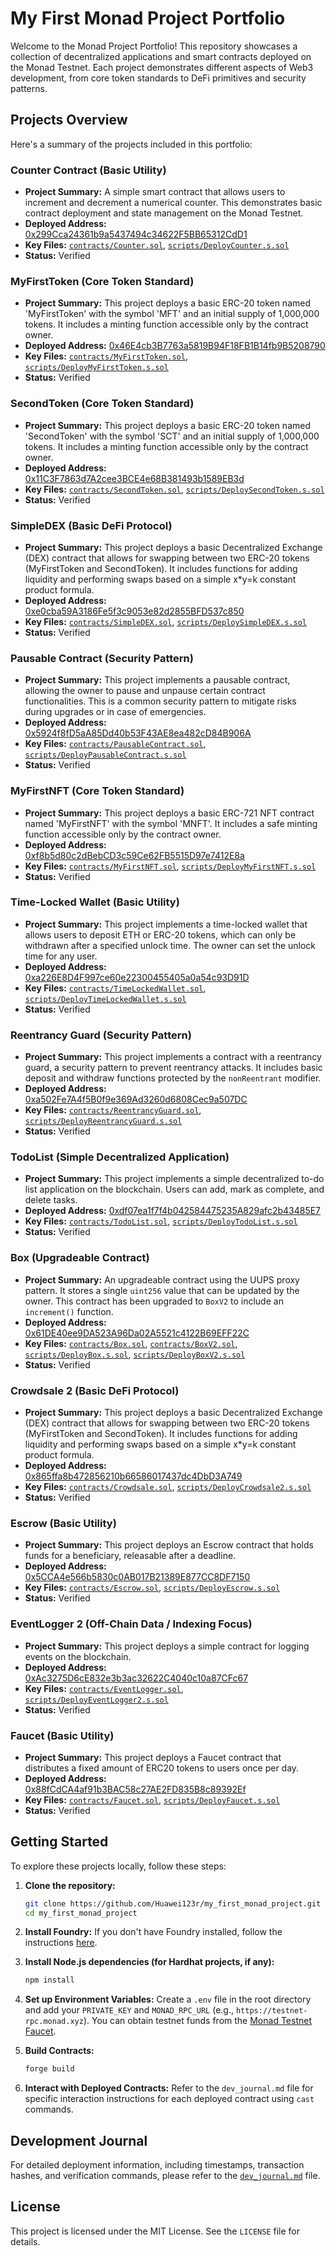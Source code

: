 # My First Monad Project Portfolio

Welcome to the Monad Project Portfolio! This repository showcases a collection of decentralized applications and smart contracts deployed on the Monad Testnet. Each project demonstrates different aspects of Web3 development, from core token standards to DeFi primitives and security patterns.

## Projects Overview

Here's a summary of the projects included in this portfolio:

### Counter Contract (Basic Utility)
*   **Project Summary:** A simple smart contract that allows users to increment and decrement a numerical counter. This demonstrates basic contract deployment and state management on the Monad Testnet.
*   **Deployed Address:** [0x299Cca24361b9a5437494c34622F5BB65312CdD1](https://testnet.monadexplorer.com/address/0x299Cca24361b9a5437494c34622F5BB65312CdD1)
*   **Key Files:** [`contracts/Counter.sol`](./contracts/Counter.sol), [`scripts/DeployCounter.s.sol`](./scripts/DeployCounter.s.sol)
*   **Status:** Verified

### MyFirstToken (Core Token Standard)
*   **Project Summary:** This project deploys a basic ERC-20 token named 'MyFirstToken' with the symbol 'MFT' and an initial supply of 1,000,000 tokens. It includes a minting function accessible only by the contract owner.
*   **Deployed Address:** [0x46E4cb3B7763a5819B94F18FB1B14fb9B5208790](https://testnet.monadexplorer.com/address/0x46E4cb3B7763a5819B94F18FB1B14fb9B5208790)
*   **Key Files:** [`contracts/MyFirstToken.sol`](./contracts/MyFirstToken.sol), [`scripts/DeployMyFirstToken.s.sol`](./scripts/DeployMyFirstToken.s.sol)
*   **Status:** Verified

### SecondToken (Core Token Standard)
*   **Project Summary:** This project deploys a basic ERC-20 token named 'SecondToken' with the symbol 'SCT' and an initial supply of 1,000,000 tokens. It includes a minting function accessible only by the contract owner.
*   **Deployed Address:** [0x11C3F7863d7A2cee3BCE4e68B381493b1589EB3d](https://testnet.monadexplorer.com/address/0x11C3F7863d7A2cee3BCE4e68B381493b1589EB3d)
*   **Key Files:** [`contracts/SecondToken.sol`](./contracts/SecondToken.sol), [`scripts/DeploySecondToken.s.sol`](./scripts/DeploySecondToken.s.sol)
*   **Status:** Verified

### SimpleDEX (Basic DeFi Protocol)
*   **Project Summary:** This project deploys a basic Decentralized Exchange (DEX) contract that allows for swapping between two ERC-20 tokens (MyFirstToken and SecondToken). It includes functions for adding liquidity and performing swaps based on a simple x*y=k constant product formula.
*   **Deployed Address:** [0xe0cba59A3186Fe5f3c9053e82d2855BFD537c850](https://testnet.monadexplorer.com/address/0xe0cba59A3186Fe5f3c9053e82d2855BFD537c850)
*   **Key Files:** [`contracts/SimpleDEX.sol`](./contracts/SimpleDEX.sol), [`scripts/DeploySimpleDEX.s.sol`](./scripts/DeploySimpleDEX.s.sol)
*   **Status:** Verified

### Pausable Contract (Security Pattern)
*   **Project Summary:** This project implements a pausable contract, allowing the owner to pause and unpause certain contract functionalities. This is a common security pattern to mitigate risks during upgrades or in case of emergencies.
*   **Deployed Address:** [0x5924f8fD5aA85Dd40b53F43AE8ea482cD84B906A](https://testnet.monadexplorer.com/address/0x5924f8fD5aA85Dd40b53F43AE8ea482cD84B906A)
*   **Key Files:** [`contracts/PausableContract.sol`](./contracts/PausableContract.sol), [`scripts/DeployPausableContract.s.sol`](./scripts/DeployPausableContract.s.sol)
*   **Status:** Verified

### MyFirstNFT (Core Token Standard)
*   **Project Summary:** This project deploys a basic ERC-721 NFT contract named 'MyFirstNFT' with the symbol 'MNFT'. It includes a safe minting function accessible only by the contract owner.
*   **Deployed Address:** [0xf8b5d80c2dBebCD3c59Ce62FB5515D97e7412E8a](https://testnet.monadexplorer.com/address/0xf8b5d80c2dBebCD3c59Ce62FB5515D97e7412E8a)
*   **Key Files:** [`contracts/MyFirstNFT.sol`](./contracts/MyFirstNFT.sol), [`scripts/DeployMyFirstNFT.s.sol`](./scripts/DeployMyFirstNFT.s.sol)
*   **Status:** Verified

### Time-Locked Wallet (Basic Utility)
*   **Project Summary:** This project implements a time-locked wallet that allows users to deposit ETH or ERC-20 tokens, which can only be withdrawn after a specified unlock time. The owner can set the unlock time for any user.
*   **Deployed Address:** [0xa226E8D4F997ce60e22300455405a0a54c93D91D](https://testnet.monadexplorer.com/address/0xa226E8D4F997ce60e22300455405a0a54c93D91D)
*   **Key Files:** [`contracts/TimeLockedWallet.sol`](./contracts/TimeLockedWallet.sol), [`scripts/DeployTimeLockedWallet.s.sol`](./scripts/DeployTimeLockedWallet.s.sol)
*   **Status:** Verified

### Reentrancy Guard (Security Pattern)
*   **Project Summary:** This project implements a contract with a reentrancy guard, a security pattern to prevent reentrancy attacks. It includes basic deposit and withdraw functions protected by the `nonReentrant` modifier.
*   **Deployed Address:** [0xa502Fe7A4f5B0f9e369Ad3260d6808Cec9a507DC](https://testnet.monadexplorer.com/address/0xa502Fe7A4f5B0f9e369Ad3260d6808Cec9a507DC)
*   **Key Files:** [`contracts/ReentrancyGuard.sol`](./contracts/ReentrancyGuard.sol), [`scripts/DeployReentrancyGuard.s.sol`](./scripts/DeployReentrancyGuard.s.sol)
*   **Status:** Verified

### TodoList (Simple Decentralized Application)
*   **Project Summary:** This project implements a simple decentralized to-do list application on the blockchain. Users can add, mark as complete, and delete tasks.
*   **Deployed Address:** [0xdf07ea1f7f4b042584475235A829afc2b43485E7](https://testnet.monadexplorer.com/address/0xdf07ea1f7f4b042584475235A829afc2b43485E7)
*   **Key Files:** [`contracts/TodoList.sol`](./contracts/TodoList.sol), [`scripts/DeployTodoList.s.sol`](./scripts/DeployTodoList.s.sol)
*   **Status:** Verified

### Box (Upgradeable Contract)
*   **Project Summary:** An upgradeable contract using the UUPS proxy pattern. It stores a single `uint256` value that can be updated by the owner. This contract has been upgraded to `BoxV2` to include an `increment()` function.
*   **Deployed Address:** [0x61DE40ee9DA523A96Da02A5521c4122B69EFF22C](https://testnet.monadexplorer.com/address/0x61DE40ee9DA523A96Da02A5521c4122B69EFF22C)
*   **Key Files:** [`contracts/Box.sol`](./contracts/Box.sol), [`contracts/BoxV2.sol`](./contracts/BoxV2.sol), [`scripts/DeployBox.s.sol`](./scripts/DeployBox.s.sol), [`scripts/DeployBoxV2.s.sol`](./scripts/DeployBoxV2.s.sol)
*   **Status:** Verified

### Crowdsale 2 (Basic DeFi Protocol)
*   **Project Summary:** This project deploys a basic Decentralized Exchange (DEX) contract that allows for swapping between two ERC-20 tokens (MyFirstToken and SecondToken). It includes functions for adding liquidity and performing swaps based on a simple x*y=k constant product formula.
*   **Deployed Address:** [0x865ffa8b472856210b66586017437dc4DbD3A749](https://testnet.monadexplorer.com/address/0x865ffa8b472856210b66586017437dc4DbD3A749)
*   **Key Files:** [`contracts/Crowdsale.sol`](./contracts/Crowdsale.sol), [`scripts/DeployCrowdsale2.s.sol`](./scripts/DeployCrowdsale2.s.sol)
*   **Status:** Verified

### Escrow (Basic Utility)
*   **Project Summary:** This project deploys an Escrow contract that holds funds for a beneficiary, releasable after a deadline.
*   **Deployed Address:** [0x5CCA4e566b5830c0AB017B21389E877CC8DF7150](https://testnet.monadexplorer.com/address/0x5CCA4e566b5830c0AB017B21389E877CC8DF7150)
*   **Key Files:** [`contracts/Escrow.sol`](./contracts/Escrow.sol), [`scripts/DeployEscrow.s.sol`](./scripts/DeployEscrow.s.sol)
*   **Status:** Verified

### EventLogger 2 (Off-Chain Data / Indexing Focus)
*   **Project Summary:** This project deploys a simple contract for logging events on the blockchain.
*   **Deployed Address:** [0xAc3275D6cE832e3b3ac32622C4040c10a87CFc67](https://testnet.monadexplorer.com/address/0xAc3275D6cE832e3b3ac32622C4040c10a87CFc67)
*   **Key Files:** [`contracts/EventLogger.sol`](./contracts/EventLogger.sol), [`scripts/DeployEventLogger2.s.sol`](./scripts/DeployEventLogger2.s.sol)
*   **Status:** Verified

### Faucet (Basic Utility)
*   **Project Summary:** This project deploys a Faucet contract that distributes a fixed amount of ERC20 tokens to users once per day.
*   **Deployed Address:** [0x88fCdCA4af91b3BAC58c27AE2FD835B8c89392Ef](https://testnet.monadexplorer.com/address/0x88fCdCA4af91b3BAC58c27AE2FD835B8c89392Ef)
*   **Key Files:** [`contracts/Faucet.sol`](./contracts/Faucet.sol), [`scripts/DeployFaucet.s.sol`](./scripts/DeployFaucet.s.sol)
*   **Status:** Verified

## Getting Started

To explore these projects locally, follow these steps:

1.  **Clone the repository:**
    ```bash
    git clone https://github.com/Huawei123r/my_first_monad_project.git
    cd my_first_monad_project
    ```

2.  **Install Foundry:**
    If you don't have Foundry installed, follow the instructions [here](https://book.getfoundry.sh/getting-started/installation).

3.  **Install Node.js dependencies (for Hardhat projects, if any):**
    ```bash
    npm install
    ```

4.  **Set up Environment Variables:**
    Create a `.env` file in the root directory and add your `PRIVATE_KEY` and `MONAD_RPC_URL` (e.g., `https://testnet-rpc.monad.xyz`). You can obtain testnet funds from the [Monad Testnet Faucet](https://testnet.monad.xyz).

5.  **Build Contracts:**
    ```bash
    forge build
    ```

6.  **Interact with Deployed Contracts:**
    Refer to the `dev_journal.md` file for specific interaction instructions for each deployed contract using `cast` commands.

## Development Journal

For detailed deployment information, including timestamps, transaction hashes, and verification commands, please refer to the [`dev_journal.md`](./dev_journal.md) file.

## License

This project is licensed under the MIT License. See the `LICENSE` file for details.

